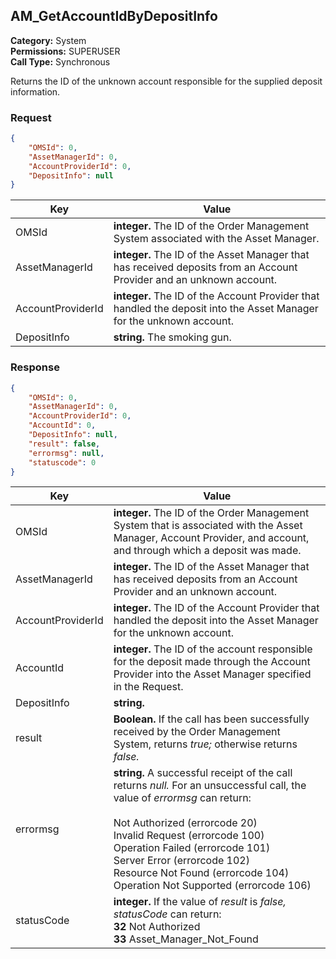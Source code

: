 ## AM_GetAccountIdByDepositInfo

**Category:** System<br />**Permissions:** SUPERUSER<br />**Call Type:** Synchronous

Returns the ID of the unknown account responsible for the supplied deposit information.

### Request

```json
{
    "OMSId": 0,
    "AssetManagerId": 0,
    "AccountProviderId": 0,
    "DepositInfo": null
}
```

| Key               | Value                                                        |
| ----------------- | ------------------------------------------------------------ |
| OMSId             | **integer.** The ID of the Order Management System associated with the Asset Manager. |
| AssetManagerId    | **integer.** The ID of the Asset Manager that has received deposits from an Account Provider and an unknown account. |
| AccountProviderId | **integer.** The ID of the Account Provider that handled the deposit into the Asset Manager for the unknown account. |
| DepositInfo       | **string.** The smoking gun.                                 |

### Response

```json
{
    "OMSId": 0,
    "AssetManagerId": 0,
    "AccountProviderId": 0,
    "AccountId": 0,
    "DepositInfo": null,
    "result": false,
    "errormsg": null,
    "statuscode": 0
}
```

| Key | Value |
| ---- | ---- |
| OMSId | **integer.** The ID of the Order Management System that is associated with the Asset Manager, Account Provider, and account, and through which a deposit was made. |
| AssetManagerId | **integer.** The ID of the Asset Manager that has received deposits from an Account Provider and an unknown account. |
| AccountProviderId | **integer.** The ID of the Account Provider that handled the deposit into the Asset Manager for the unknown account. |
| AccountId | **integer.** The ID of the account responsible for the deposit made through the Account Provider into the Asset Manager specified in the Request. |
| DepositInfo | **string.** |
| result     | **Boolean.** If the call has been successfully received by the Order Management System, returns *true;* otherwise returns *false.* |
| errormsg   | **string.** A successful receipt of the call returns *null.* For an unsuccessful call, the value of *errormsg* can return:<br /><br />Not Authorized (errorcode 20)<br />Invalid Request (errorcode 100)<br />Operation Failed (errorcode 101)<br />Server Error (errorcode 102)<br />Resource Not Found (errorcode 104)<br />Operation Not Supported (errorcode 106) |
| statusCode | **integer.** If the value of *result* is *false,* *statusCode* can return:<br />**32** Not Authorized<br />**33** Asset_Manager_Not_Found |


